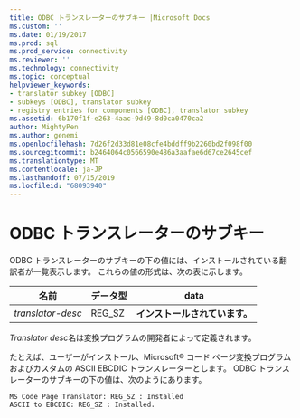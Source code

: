 ```yaml
---
title: ODBC トランスレーターのサブキー |Microsoft Docs
ms.custom: ''
ms.date: 01/19/2017
ms.prod: sql
ms.prod_service: connectivity
ms.reviewer: ''
ms.technology: connectivity
ms.topic: conceptual
helpviewer_keywords:
- translator subkey [ODBC]
- subkeys [ODBC], translator subkey
- registry entries for components [ODBC], translator subkey
ms.assetid: 6b170f1f-e263-4aac-9d49-8d0ca0470ca2
author: MightyPen
ms.author: genemi
ms.openlocfilehash: 7d26f2d33d81e08cfe4bddff9b2260bd2f098f00
ms.sourcegitcommit: b2464064c0566590e486a3aafae6d67ce2645cef
ms.translationtype: MT
ms.contentlocale: ja-JP
ms.lasthandoff: 07/15/2019
ms.locfileid: "68093940"
---
```

# <a name="odbc-translators-subkey"></a>ODBC トランスレーターのサブキー
ODBC トランスレーターのサブキーの下の値には、インストールされている翻訳者が一覧表示します。 これらの値の形式は、次の表に示します。  
  
|名前|データ型|data|  
|----------|---------------|----------|  
|*translator-desc*|REG_SZ|**インストールされています。**|  
  
 *Translator desc*名は変換プログラムの開発者によって定義されます。  
  
 たとえば、ユーザーがインストール、Microsoft® コード ページ変換プログラムおよびカスタムの ASCII EBCDIC トランスレーターとします。 ODBC トランスレーターのサブキーの下の値は、次のようにあります。  
  
```  
MS Code Page Translator: REG_SZ : Installed  
ASCII to EBCDIC: REG_SZ : Installed.  
```
